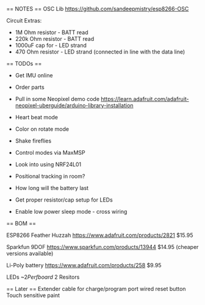 == NOTES ==
OSC Lib
https://github.com/sandeepmistry/esp8266-OSC

Circuit Extras:
+ 1M Ohm resistor - BATT read
+ 220k Ohm resistor - BATT read
+ 1000uF cap for - LED strand
+ 470 Ohm resistor - LED strand (connected in line with the data line)




== TODOs ==

+ Get IMU online
+ Order parts


+ Pull in some Neopixel demo code
https://learn.adafruit.com/adafruit-neopixel-uberguide/arduino-library-installation
+ Heart beat mode
+ Color on rotate mode
+ Shake fireflies
+ Control modes via MaxMSP


+ Look into using NRF24L01
+ Positional tracking in room?
+ How long will the battery last
+ Get proper resistor/cap setup for LEDs
+ Enable low power sleep mode - cross wiring



== BOM ==

ESP8266 Feather Huzzah
https://www.adafruit.com/products/2821
$15.95

Sparkfun 9DOF
https://www.sparkfun.com/products/13944
$14.95
(cheaper versions available)

Li-Poly battery
https://www.adafruit.com/products/258
$9.95

LEDs
~$2
Perfboard
~$2
Resitors








== Later ==
Extender cable for charge/program port
wired reset button
Touch sensitive paint
